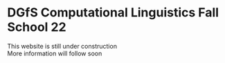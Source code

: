# DGfS Computational Linguistics Fall School 22

This website is still under construction  
More information will follow soon
